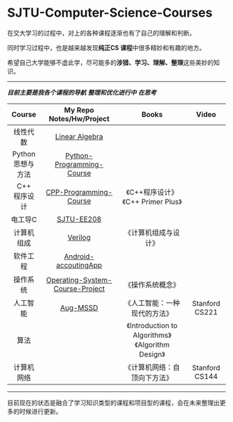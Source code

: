 # SJTU-Computer-Science-Courses
在交大学习的过程中，对上的各种课程逐渐也有了自己的理解和判断。

同时学习过程中，也是越来越发现**纯正CS 课程**中很多精妙和有趣的地方。

希望自己大学能够不虚此学，尽可能多的**涉猎、学习、理解、整理**这些美妙的知识。

---

***目前主要是我各个课程的导航*** 	***整理和优化进行中***	***在思考***


|        Course        |                 My Repo<br>Notes/Hw/Project                  |                       Books                        |     Video      |
| :------------------: | :----------------------------------------------------------: | :------------------------------------------------: | :------------: |
|       线性代数       | [Linear Algebra](https://github.com/david990917/Linear-Algebra) |                                                    |                |
| Python<br>思想与方法 | [Python-Programming-Course](https://github.com/david990917/Python-Programming-Course) |                                                    |                |
|   C++<br/>程序设计   | [CPP-Programming-Course](https://github.com/david990917/CPP-Programming-Course) |       《C++程序设计》<br>《C++ Primer Plus》       |                |
|       电工导C        |   [SJTU-EE208](https://github.com/david990917/SJTU-EE208)    |                                                    |                |
|      计算机组成      |      [Verilog](https://github.com/david990917/Verilog)       |                《计算机组成与设计》                |                |
|       软件工程       | [Android-accoutingApp](https://github.com/david990917/Android-accoutingApp) |                                                    |                |
|       操作系统       | [Operating-System-Course-Project](https://github.com/david990917/Operating-System-Course-Project) |                  《操作系统概念》                  |                |
|       人工智能       |     [Aug-MSSD](https://github.com/david990917/Aug-MSSD)      |            《人工智能：一种现代的方法》            | Stanford CS221 |
|         算法         |                                                              | 《Introduction to Algorithms》《Algorithm Design》 |                |
|      计算机网络      |                                                              |            《计算机网络：自顶向下方法》            | Stanford CS144 |

---

目前现在的状态是融合了学习知识类型的课程和项目型的课程，会在未来整理出更多的时候进行更新。

